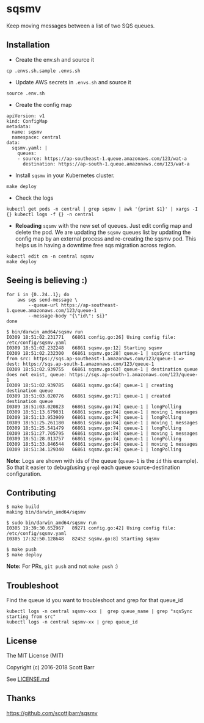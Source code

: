 # sqsmv

Keep moving messages between a list of two SQS queues.

## Installation

- Create the env.sh and source it
```
cp .envs.sh.sample .envs.sh
```

- Update AWS secrets in `.envs.sh` and source it
```
source .env.sh
```

- Create the config map
```
apiVersion: v1
kind: ConfigMap
metadata:
  name: sqsmv
  namespace: central
data:
  sqsmv.yaml: |
    queues:
    - source: https://ap-southeast-1.queue.amazonaws.com/123/wat-a
      destination: https://ap-south-1.queue.amazonaws.com/123/wat-a
```

- Install `sqsmv` in your Kubernetes cluster.
```
make deploy
```

- Check the logs
```
kubectl get pods -n central | grep sqsmv | awk '{print $1}' | xargs -I {} kubectl logs -f {} -n central
```

- **Reloading** `sqsmv` with the new set of queues. Just edit config map and delete the pod. We are updating the `sqsmv` queues list by updating the config map by an external process and re-creating the sqsmv pod. This helps us in having a downtime free sqs migration across region.
```
kubectl edit cm -n central sqsmv
make deploy
```

## Seeing is believing :)
```
for i in {0..24..1}; do
    aws sqs send-message \
        --queue-url https://ap-southeast-1.queue.amazonaws.com/123/queue-1
        --message-body "{\"id\": $i}"
done
```

```
$ bin/darwin_amd64/sqsmv run
I0309 18:51:02.231771   66861 config.go:26] Using config file: /etc/config/sqsmv.yaml
I0309 18:51:02.232248   66861 sqsmv.go:12] Starting sqsmv
I0309 18:51:02.232300   66861 sqsmv.go:28] queue-1 | sqsSync starting from src: https://sqs.ap-southeast-1.amazonaws.com/123/queue-1 => dest: https://sqs.ap-south-1.amazonaws.com/123/queue-1
I0309 18:51:02.939755   66861 sqsmv.go:63] queue-1 | destination queue does not exist, queue: https://sqs.ap-south-1.amazonaws.com/123/queue-1
I0309 18:51:02.939785   66861 sqsmv.go:64] queue-1 | creating destination queue
I0309 18:51:03.020776   66861 sqsmv.go:71] queue-1 | created destination queue
I0309 18:51:03.020823   66861 sqsmv.go:74] queue-1 | longPolling
I0309 18:51:13.679031   66861 sqsmv.go:84] queue-1 | moving 1 messages
I0309 18:51:13.953909   66861 sqsmv.go:74] queue-1 | longPolling
I0309 18:51:25.261180   66861 sqsmv.go:84] queue-1 | moving 1 messages
I0309 18:51:25.541479   66861 sqsmv.go:74] queue-1 | longPolling
I0309 18:51:27.705795   66861 sqsmv.go:84] queue-1 | moving 1 messages
I0309 18:51:28.013757   66861 sqsmv.go:74] queue-1 | longPolling
I0309 18:51:33.846544   66861 sqsmv.go:84] queue-1 | moving 1 messages
I0309 18:51:34.129340   66861 sqsmv.go:74] queue-1 | longPolling
```
**Note:** Logs are shown with ids of the queue (`queue-1` is the `id` this example). So that it easier to debug(using `grep`) each queue source-destination configuration.

## Contributing
```
$ make build
making bin/darwin_amd64/sqsmv

$ sudo bin/darwin_amd64/sqsmv run
I0305 19:39:30.652967   89271 config.go:42] Using config file: /etc/config/sqsmv.yaml
I0305 17:32:50.128648   82452 sqsmv.go:8] Starting sqsmv

$ make push
$ make deploy
```
**Note:** For PRs, `git push` and not `make push` :)

## Troubleshoot

Find the queue id you want to troubleshoot and grep for that queue_id
```
kubectl logs -n central sqsmv-xxx |  grep queue_name | grep "sqsSync starting from src"
kubectl logs -n central sqsmv-xx | grep queue_id
```


## License

The MIT License (MIT)

Copyright (c) 2016-2018 Scott Barr

See [LICENSE.md](LICENSE.md)

## Thanks

https://github.com/scottjbarr/sqsmv

